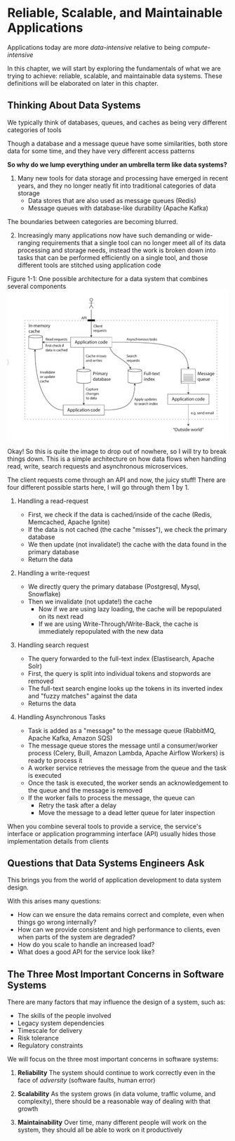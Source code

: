 # Reliable, Scalable, and Maintainable Applications
Applications today are more *data-intensive* relative to being *compute-intensive*

In this chapter, we will start by exploring the fundamentals of what we are trying to achieve: reliable, scalable, and maintainable data systems. These definitions will be elaborated on later in this chapter.

## Thinking About Data Systems
We typically think of databases, queues, and caches as being very different categories of tools

Though a database and a message queue have some similarities, both store data for some time, and they have very different access patterns

**So why do we lump everything under an umbrella term like data systems?**


1. Many new tools for data storage and processing have emerged in recent years, and they no longer neatly fit into traditional categories of data storage
    - Data stores that are also used as message queues (Redis)
    - Message queues with database-like durability (Apache Kafka)

The boundaries between categories are becoming blurred.

2. Increasingly many applications now have such demanding or wide-ranging requirements that a single tool can no longer meet all of its data processing and storage needs, instead the work is broken down into tasks that can be performed efficiently on a single tool, and those different tools are stitched using application code

Figure 1-1: One possible architecture for a data system that combines several components
![image](photos/possible_architecture_of_data_system.png)

Okay! So this is quite the image to drop out of nowhere, so I will try to break things down. This is a simple architecture on how data flows when handling read, write, search requests and asynchronous microservices.

The client requests come through an API and now, the juicy stuff! There are four different possible starts here, I will go through them 1 by 1.

1. Handling a read-request
    - First, we check if the data is cached/inside of the cache (Redis, Memcached, Apache Ignite)
    - If the data is not cached (the cache "misses"), we check the primary database
    - We then update (not invalidate!) the cache with the data found in the primary database
    - Return the data

2. Handling a write-request
    - We directly query the primary database (Postgresql, Mysql, Snowflake)
    - Then we invalidate (not update!) the cache
        - Now if we are using lazy loading, the cache will be repopulated on its next read
        - If we are using Write-Through/Write-Back, the cache is immediately repopulated with the new data

3. Handling search request
    - The query forwarded to the full-text index (Elastisearch, Apache Solr)
    - First, the query is split into individual tokens and stopwords are removed
    - The full-text search engine looks up the tokens in its inverted index and "fuzzy matches" against the data
    - Returns the data

4. Handling Asynchronous Tasks
    - Task is added as a "message" to the message queue (RabbitMQ, Apache Kafka, Amazon SQS)
    - The message queue stores the message until a consumer/worker process (Celery, Buill, Amazon Lambda, Apache Airflow Workers) is ready to process it
    - A worker service retrieves the message from the queue and the task is executed
    - Once the task is executed, the worker sends an acknowledgement to the queue and the message is removed
    - If the worker fails to process the message, the queue can
        - Retry the task after a delay
        - Move the message to a dead letter queue for later inspection

When you combine several tools to provide a service, the service's interface or application programming interface (API) usually hides those implementation details from clients

## Questions that Data Systems Engineers Ask
This brings you from the world of application development to data system design.

With this arises many questions:
- How can we ensure the data remains correct and complete, even when things go wrong internally?
- How can we provide consistent and high performance to clients, even when parts of the system are degraded?
- How do you scale to handle an increased load?
- What does a good API for the service look like?

## The Three Most Important Concerns in Software Systems
There are many factors that may influence the design of a system, such as:
- The skills of the people involved
- Legacy system dependencies
- Timescale for delivery
- Risk tolerance
- Regulatory constraints

We will focus on the three most important concerns in software systems:
1. **Reliability**
The system should continue to work correctly even in the face of *adversity* (software faults, human error)

2. **Scalability**
As the system grows (in data volume, traffic volume, and complexity), there should be a reasonable way of dealing with that growth

3. **Maintainability**
Over time, many different people will work on the system, they should all be able to work on it productively